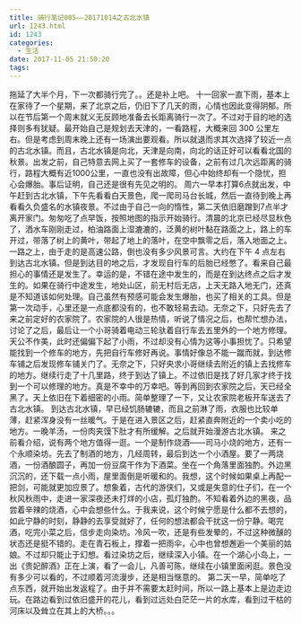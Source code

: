 ```yaml
---
title: 骑行笔记005——20171014之古北水镇
url: 1243.html
id: 1243
categories:
  - 生活
date: 2017-11-05 21:50:20
tags:
---
```


拖延了大半个月，下一次都骑行完了。。还是补上吧。 十一回家一直下雨，基本上在家待了一个星期，来了北京之后，仍旧下了几天的雨，心情也因此变得阴郁。所以在节后第一个周末就义无反顾地准备去长距离骑行一次了。不过对于目的地的选择则多有犹疑。最开始自己是规划去天津的，一看路程，大概来回 300 公里左右。但是考虑到周末晚上还有一场演出要观看。所以就退而求其次选择了较近一点的古北水镇。而且，古北水镇是向北，天津是向南，向北的话正好可以看看北国的秋景。出发之前，自己特意去网上买了一套修车的设备，之前有过几次远距离的骑行，路程大概有近1000公里，一直也没有出故障，但心中始终却有一个隐忧，担心会爆胎。事后证明，自己还是很有先见之明的。 周六一早本打算6点就出发，中午赶到古北水镇，下午先看看白天景色，爬一爬司马台长城，然后一直待到晚上再看看久负盛名的水镇夜景。不过由于自己一向的惰性，第二天依旧磨蹭到7点半才离开家门。匆匆吃了点早饭，按照地图的指示开始骑行。清晨的北京已经尽显秋色了，洒水车刚刚走过，柏油路面上湿漉漉的，泛黄的树叶黏在路面之上，路上的车开过，带落了树上的黄叶，带起了地上的落叶，在空中飘零之后，落入地面之上。 一路之上，由于走的是高速公路，倒也没有多少风景可言。大约在下午 4 点左右到达古北水镇。但是到达目的地之后，才发现自行车的后胎已经憋了。看来自己最担心的事情还是发生了。幸运的是，不错在途中发生的，而是在到达终点之后才发生的。如果在骑行中途发生，地处山区，前无村后无店，上天无路入地无门，还真是不知道该如何处理。自己虽然有预感可能会发生爆胎，也买了相关的工具。但是第一次动手，心里还是一点底都没有的，也不敢轻易去动。无奈之下，只好先去了来之前定好的农家院了。农家院的人很是热情，听说了情况之后，也帮忙想办法，讨论了之后，最后让一个小哥骑着电动三轮驮着自行车去五里外的一个地方修理。天公不作美，此时还偏偏下起了小雨，不过却没有心情为这等小事担忧了。只希望能找到一个修车的地方，先把自行车修好再说。事情好像总不能一蹴而就，到达修车铺之后发现修车铺关门了。无奈之下，只好央求小哥继续去附近的镇上去找修车的地方。继续行走了十几里路，终于到达了镇上。不过依旧是找了好几家才终于找到一个可以修理的地方。真是不幸中的万幸吧。等到再回到农家院之后，天已经全黑了。天上依旧在下着细密的小雨。简单整理了一下，又让农家院老板开车送去了古北水镇。 到达古北水镇，早已经饥肠辘辘，而且之前淋了雨，衣服也比较单薄，赶紧浑身没有一丝暖气。于是在进入景区之后，赶紧直奔附近的一个卖小吃的地方。一晚羊汤，一份肉夹馍下肚才有所缓解。之后就开始漫游古北水镇。 来之前看介绍，说有两个地方值得一逛。一个是制作烧酒——司马小烧的地方，还有一个永顺染坊。先去了制酒的地方，几经周转，最后到达一个小酒屋。要了一两烧酒，一份酒酿圆子，再加一份豆腐干作为下酒菜。坐在一个角落里面独酌。外边黑沉沉的，还下载一点小雨，屋里面倒是听暖和的。我想，这个时候如果桌上再配一把剑，可能就更加应景了。想象着，古代的游侠们，又或是失意的仕子们，在一个秋风秋雨中，走进一家深夜还未打烊的小店，孤灯独酌。不知看着外边的黑夜，品尝着辛辣的烧酒，心中会想些什么。于我来说，这个时候宁愿是什么都不去想的，如此宁静的时刻，静静的去享受就好了，任何的想法都会干扰这一份宁静。喝完酒，吃完小菜之后，信步走向染坊。冷风一吹，还是有些发晕的，不过这种微醺的状态还是挺不错的。走在青石板上，撑着一把雨伞，心中也曾想邂逅一个美丽的姑娘。不过却只能止于幻想。看过染坊之后，继续深入小镇。在一个湖心小岛上，一出《贵妃醉酒》正在上演，看了一会儿，凡善可陈，继续在小镇里面闲逛。景色没有多少可以看的，不过顺着河流漫步，还是相当惬意的。 第二天一早，简单吃了点东西，就开始出发返程了。由于并不需要太赶时间，所以一路上基本上是边走边玩。在路边看到过依旧盛开的花儿，看到过远处白茫茫一片的水库，看到过干枯的河床以及耸立在其上的大桥。。。